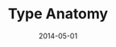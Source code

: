---
date: '2014-05-01'
title: Type Anatomy
description: 'Type Anatomy is a web project created to help students learn the anatomy of typography. The website is an index of different typography terms. The site also includes a quiz to test your knowledge of typography. This project utilizes <strong>JavaScript, HTML5, and SASS.</strong>'
image_url: 'mockup.png'
image_alt: 'Type Anatomy Website on computer, tablet, and phone.'
link_1_copy: 'Visit Site'
link_1_link: 'https://ndiesslin.com/type-anatomy/'
link_document_copy: 'View Documentation'
link_document_link: 'type-anatomy-documentation.pdf'
---